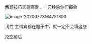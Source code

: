 解题技巧实则高贵，一元秒杀你们都会

![image-20200723164751300](C:\Users\UncleDong\AppData\Roaming\Typora\typora-user-images\image-20200723164751300.png)

词性 主谓宾都在题干中，就一定不会填这些

挖空前后 

